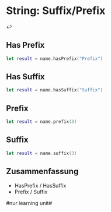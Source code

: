 # String: Suffix/Prefix
↩️

## Has Prefix

```swift
let result = name.hasPrefix("Prefix")
```

## Has Suffix

```swift
let result = name.hasSuffix("Suffix")
```

## Prefix

```swift
let result = name.prefix(3)
```


## Suffix

```swift
let result = name.suffix(3)
```

## Zusammenfassung
- HasPrefix / HasSuffix
- Prefix / Suffix


#nur learning unit#